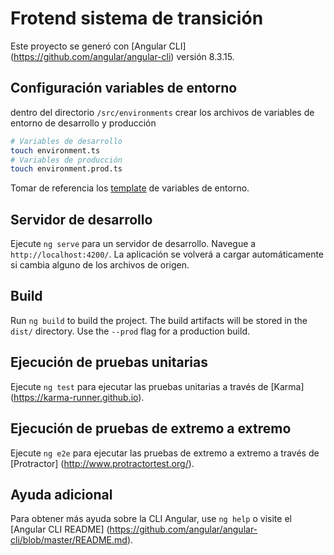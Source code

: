 # Frotend sistema de transición

Este proyecto se generó con [Angular CLI] (https://github.com/angular/angular-cli) versión 8.3.15.

## Configuración variables de entorno

dentro del directorio `/src/environments` crear los archivos de variables de entorno de desarrollo y producción

```bash
# Variables de desarrollo
touch environment.ts
# Variables de producción
touch environment.prod.ts
```
Tomar de referencia los [template](https://github.com/AgenciaImplementacion/st-site-web/blob/master/src/environments/) de variables de entorno.

## Servidor de desarrollo

Ejecute `ng serve` para un servidor de desarrollo. Navegue a `http://localhost:4200/`. La aplicación se volverá a cargar automáticamente si cambia alguno de los archivos de origen.

## Build

Run `ng build` to build the project. The build artifacts will be stored in the `dist/` directory. Use the `--prod` flag for a production build.

## Ejecución de pruebas unitarias

Ejecute `ng test` para ejecutar las pruebas unitarias a través de [Karma] (https://karma-runner.github.io).

## Ejecución de pruebas de extremo a extremo

Ejecute `ng e2e` para ejecutar las pruebas de extremo a extremo a través de [Protractor] (http://www.protractortest.org/).

## Ayuda adicional

Para obtener más ayuda sobre la CLI Angular, use `ng help` o visite el [Angular CLI README] (https://github.com/angular/angular-cli/blob/master/README.md).
